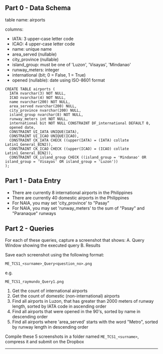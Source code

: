 ## Part 0 - Data Schema

table name: airports

columns:
  - IATA: 3 upper-case letter code
  - ICAO: 4 upper-case letter code
  - name: unique name
  - area_served (nullable)
  - city_province (nullable)
  - island_group: must be one of 'Luzon', 'Visayas', 'Mindanao'
  - runway_meters: integer
  - international (bit; 0 = False, 1 = True)
  - opened (nullable): date using ISO-8601 format

```
CREATE TABLE airports (
  IATA nvarchar(3) NOT NULL,
  ICAO nvarchar(4) NOT NULL,
  name nvarchar(200) NOT NULL,
  area_served nvarchar(200) NULL,
  city_province nvarchar(200) NULL,
  island_group nvarchar(8) NOT NULL,
  runway_meters int NOT NULL,
  international bit NOT NULL CONSTRAINT DF_international DEFAULT 0,
  opened date,
  CONSTRAINT UI_IATA UNIQUE(IATA),
  CONSTRAINT UI_ICAO UNIQUE(ICAO),
  CONSTRAINT CK_IATA CHECK ((upper(IATA) = (IATA) collate Latin1_General_BIN2)),
  CONSTRAINT CK_ICAO CHECK ((upper(ICAO) = (ICAO) collate Latin1_General_BIN2)),
  CONSTRAINT CK_island_group CHECK ((island_group = 'Mindanao' OR island_group = 'Visayas' OR island_group = 'Luzon'))
);
```


## Part 1 - Data Entry

- There are currently 8 international airports in the Philippines
- There are currently 40 domestic airports in the Philippines
- For NAIA, you may set 'city_province' to "Pasay"
- For NAIA, you may set 'runway_meters' to the sum of "Pasay" and "Paranaque" runways


## Part 2 - Queries

For each of these queries, capture a screenshot that shows:
A. Query Window showing the executed query
B. Results 

Save each screenshot using the following format:

`ME_TCS1_<surname>_Query<question_no>.png`

e.g.

`ME_TCS1_raymundo_Query1.png`

1. Get the count of international airports
2. Get the count of domestic (non-international) airports
3. Find all airports in Luzon, that has greater than 2000 meters of runway length, sorted by IATA code in ascending order
4. Find all airports that were opened in the 90's, sorted by name in descending order
5. Find all airports where 'area_served' starts with the word "Metro", sorted by runway length in descending order
 
 Compile these 5 screenshots in a folder named `ME_TCS1_<surname>`, compress it and submit on the Dropbox

 ---
